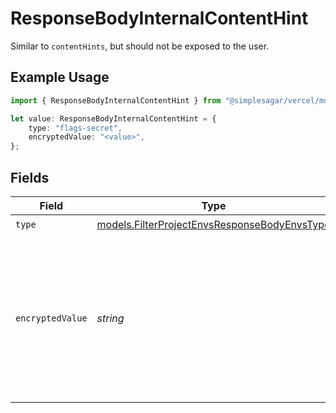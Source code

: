 # ResponseBodyInternalContentHint

Similar to `contentHints`, but should not be exposed to the user.

## Example Usage

```typescript
import { ResponseBodyInternalContentHint } from "@simplesagar/vercel/models/filterprojectenvsop.js";

let value: ResponseBodyInternalContentHint = {
    type: "flags-secret",
    encryptedValue: "<value>",
};
```

## Fields

| Field                                                                                                                        | Type                                                                                                                         | Required                                                                                                                     | Description                                                                                                                  |
| ---------------------------------------------------------------------------------------------------------------------------- | ---------------------------------------------------------------------------------------------------------------------------- | ---------------------------------------------------------------------------------------------------------------------------- | ---------------------------------------------------------------------------------------------------------------------------- |
| `type`                                                                                                                       | [models.FilterProjectEnvsResponseBodyEnvsType](../models/filterprojectenvsresponsebodyenvstype.md)                           | :heavy_check_mark:                                                                                                           | N/A                                                                                                                          |
| `encryptedValue`                                                                                                             | *string*                                                                                                                     | :heavy_check_mark:                                                                                                           | Contains the `value` of the env variable, encrypted with a special key to make decryption possible in the subscriber Lambda. |
